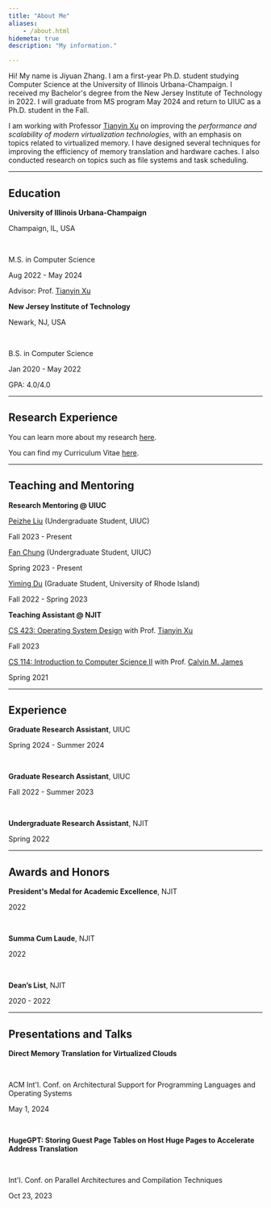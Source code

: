 ```yaml
---
title: "About Me"
aliases:
    - /about.html
hidemeta: true
description: "My information."

---
```


Hi! My name is Jiyuan Zhang. I am a first-year Ph.D. student studying Computer Science at the University of Illinois Urbana-Champaign. I received my Bachelor's degree from the New Jersey Institute of Technology in 2022. I will graduate from MS program May 2024 and return to UIUC as a Ph.D. student in the Fall.

I am working with Professor [Tianyin Xu](https://tianyin.github.io/) on improving the _performance and scalability of modern virtualization technologies_, with an emphasis on topics related to virtualized memory. I have designed several techniques for improving the efficiency of memory translation and hardware caches. I also conducted research on topics such as file systems and task scheduling.

---

## Education

<p class="text-left"><b>University of Illinois Urbana-Champaign</b></p> <p class="text-right">Champaign, IL, USA</p>
<br/>
<p class="text-left">M.S. in Computer Science</p> <p class="text-right">Aug 2022 - May 2024</p>

Advisor: Prof. [Tianyin Xu](https://tianyin.github.io/)

<p class="text-left"><b>New Jersey Institute of Technology</b></p> <p class="text-right">Newark, NJ, USA</p>
<br/>
<p class="text-left">B.S. in Computer Science</p> <p class="text-right">Jan 2020 - May 2022</p>

GPA: 4.0/4.0

---

## Research Experience

You can learn more about my research [here](/researcher/).

You can find my Curriculum Vitae [here](/cv.pdf).

---

## Teaching and Mentoring

__Research Mentoring @ UIUC__

<p class="text-left"><a href="https://www.linkedin.com/in/peizhe-liu/">Peizhe Liu</a> (Undergraduate Student, UIUC)</p> <p class="text-right">Fall 2023 - Present</p>

<p class="text-left"><a href="https://www.linkedin.com/in/fan-chung-8637741a4/">Fan Chung</a> (Undergraduate Student, UIUC)</p> <p class="text-right">Spring 2023 - Present</p>

<p class="text-left"><a href="https://www.linkedin.com/in/yiming-du-901428214">Yiming Du</a> (Graduate Student, University of Rhode Island)</p> <p class="text-right">Fall 2022 - Spring 2023</p>

__Teaching Assistant @ NJIT__

<p class="text-left"><a href="https://cs423-uiuc.github.io/fall23/index.html">CS 423: Operating System Design</a> with Prof. <a href="https://tianyin.github.io/">Tianyin Xu</a></p> <p class="text-right">Fall 2023</p>

<p class="text-left"><a href="https://digitalcommons.njit.edu/cgi/viewcontent.cgi?article=1068&context=cs-syllabi">CS 114: Introduction to Computer Science II</a> with Prof. <a href="https://people.njit.edu/faculty/calvin">Calvin M. James</a></p> <p class="text-right">Spring 2021</p>

---

## Experience

<p class="text-left"><b>Graduate Research Assistant</b>, UIUC</p> <p class="text-right">Spring 2024 - Summer 2024</p>
<br/>
<p class="text-left"><b>Graduate Research Assistant</b>, UIUC</p> <p class="text-right">Fall 2022 - Summer 2023</p>
<br/>
<p class="text-left"><b>Undergraduate Research Assistant</b>, NJIT</p> <p class="text-right">Spring 2022</p>

---

## Awards and Honors

<p class="text-left"><b>President's Medal for Academic Excellence</b>, NJIT</p> <p class="text-right">2022</p>
<br/>
<p class="text-left"><b>Summa Cum Laude</b>, NJIT</p> <p class="text-right">2022</p>
<br/>
<p class="text-left"><b>Dean’s List</b>, NJIT</p> <p class="text-right">2020 - 2022</p>

---

## Presentations and Talks

<p class="text-left"><b>Direct Memory Translation for Virtualized Clouds</b></p>
<br/>
<p class="text-left">ACM Int'l. Conf. on Architectural Support for Programming Languages and Operating Systems</p> <p class="text-right">May 1, 2024</p>
<br/>
<p class="text-left"><b>HugeGPT: Storing Guest Page Tables on Host Huge Pages to Accelerate Address Translation</b></p>
<br/>
<p class="text-left">Int'l. Conf. on Parallel Architectures and Compilation Techniques</p> <p class="text-right">Oct 23, 2023</p>
